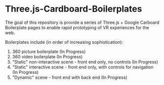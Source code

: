 # Three.js-Cardboard-Boilerplates
The goal of this repository is provide a series of Three.js + Google Carboard Boilerplate pages to enable rapid prototyping of VR experiences for the web.

Boilerplates include (in order of increasing sophistication):
1. 360 picture boilerplate (In Progress)
2. 360 video boilerplate (In Progress)
3. "Static" non-interactive scene - front end only, no controls (In Progress)
4. "Static" interactive scene - front end only, with controls for navigation (In Progress)
5. "Dynamic" scene - front end with back end (In Progress)
